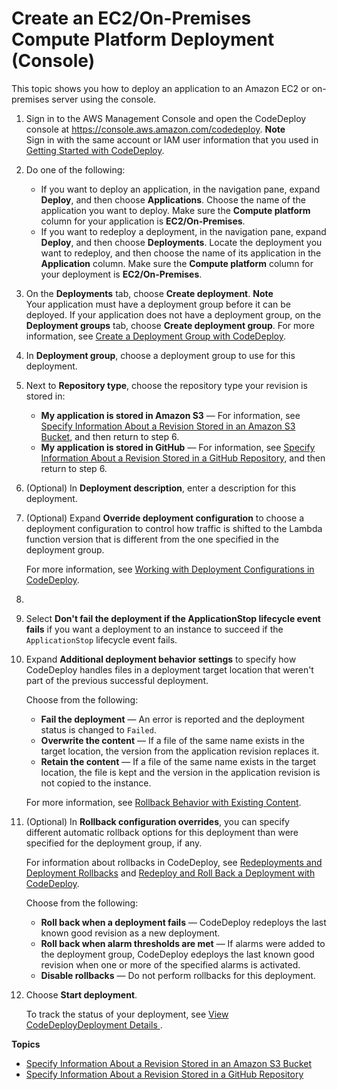 # Create an EC2/On\-Premises Compute Platform Deployment \(Console\)<a name="deployments-create-console"></a>

This topic shows you how to deploy an application to an Amazon EC2 or on\-premises server using the console\.

1. Sign in to the AWS Management Console and open the CodeDeploy console at [https://console\.aws\.amazon\.com/codedeploy](https://console.aws.amazon.com/codedeploy)\.
**Note**  
Sign in with the same account or IAM user information that you used in [Getting Started with CodeDeploy](getting-started-codedeploy.md)\.

1. Do one of the following:
   +  If you want to deploy an application, in the navigation pane, expand **Deploy**, and then choose **Applications**\. Choose the name of the application you want to deploy\. Make sure the **Compute platform** column for your application is **EC2/On\-Premises**\.
   +  If you want to redeploy a deployment, in the navigation pane, expand **Deploy**, and then choose **Deployments**\. Locate the deployment you want to redeploy, and then choose the name of its application in the **Application** column\. Make sure the **Compute platform** column for your deployment is **EC2/On\-Premises**\.

1. On the **Deployments** tab, choose **Create deployment**\.
**Note**  
Your application must have a deployment group before it can be deployed\. If your application does not have a deployment group, on the **Deployment groups** tab, choose **Create deployment group**\. For more information, see [Create a Deployment Group with CodeDeploy](deployment-groups-create.md)\. 

1. In **Deployment group**, choose a deployment group to use for this deployment\.

1. Next to **Repository type**, choose the repository type your revision is stored in:
   + **My application is stored in Amazon S3** — For information, see [Specify Information About a Revision Stored in an Amazon S3 Bucket](deployments-create-console-s3.md), and then return to step 6\. 
   + **My application is stored in GitHub** — For information, see [Specify Information About a Revision Stored in a GitHub Repository](deployments-create-console-github.md), and then return to step 6\.

1. \(Optional\) In **Deployment description**, enter a description for this deployment\.

1. \(Optional\) Expand **Override deployment configuration** to choose a deployment configuration to control how traffic is shifted to the Lambda function version that is different from the one specified in the deployment group\.

   For more information, see [Working with Deployment Configurations in CodeDeploy](deployment-configurations.md)\.

1. 

   1. Select **Don't fail the deployment if the ApplicationStop lifecycle event fails** if you want a deployment to an instance to succeed if the `ApplicationStop` lifecycle event fails\.

   1. Expand **Additional deployment behavior settings** to specify how CodeDeploy handles files in a deployment target location that weren't part of the previous successful deployment\.

      Choose from the following:
      + **Fail the deployment** — An error is reported and the deployment status is changed to `Failed`\.
      + **Overwrite the content** — If a file of the same name exists in the target location, the version from the application revision replaces it\.
      + **Retain the content** — If a file of the same name exists in the target location, the file is kept and the version in the application revision is not copied to the instance\.

      For more information, see [Rollback Behavior with Existing Content](deployments-rollback-and-redeploy.md#deployments-rollback-and-redeploy-content-options)\. 

1. \(Optional\) In **Rollback configuration overrides**, you can specify different automatic rollback options for this deployment than were specified for the deployment group, if any\.

   For information about rollbacks in CodeDeploy, see [Redeployments and Deployment Rollbacks](deployment-steps-server.md#deployment-rollback) and [Redeploy and Roll Back a Deployment with CodeDeploy](deployments-rollback-and-redeploy.md)\.

   Choose from the following:
   + **Roll back when a deployment fails** — CodeDeploy redeploys the last known good revision as a new deployment\.
   + **Roll back when alarm thresholds are met** — If alarms were added to the deployment group, CodeDeploy edeploys the last known good revision when one or more of the specified alarms is activated\.
   + **Disable rollbacks** — Do not perform rollbacks for this deployment\.

1. Choose **Start deployment**\. 

   To track the status of your deployment, see [View CodeDeployDeployment Details ](deployments-view-details.md)\.

**Topics**
+ [Specify Information About a Revision Stored in an Amazon S3 Bucket](deployments-create-console-s3.md)
+ [Specify Information About a Revision Stored in a GitHub Repository](deployments-create-console-github.md)